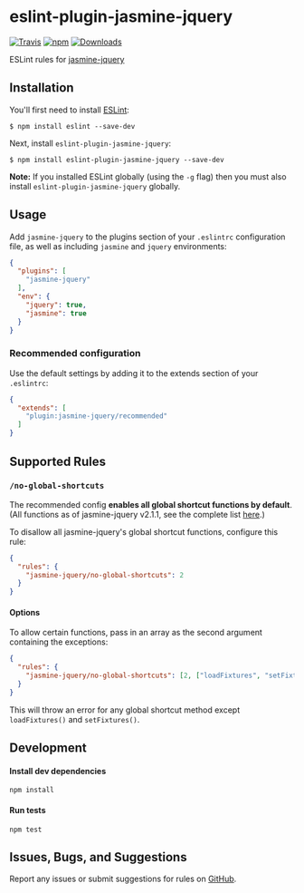 # eslint-plugin-jasmine-jquery
[![Travis](https://img.shields.io/travis/xxnatc/eslint-plugin-jasmine-jquery.svg?style=flat-square)](https://travis-ci.org/xxnatc/eslint-plugin-jasmine-jquery)
[![npm](https://img.shields.io/npm/v/eslint-plugin-jasmine-jquery.svg?style=flat-square)](https://www.npmjs.com/package/eslint-plugin-jasmine-jquery)
[![Downloads](https://img.shields.io/npm/dt/eslint-plugin-jasmine-jquery.svg?style=flat-square)](https://www.npmjs.com/package/eslint-plugin-jasmine-jquery)

ESLint rules for [jasmine-jquery](https://github.com/velesin/jasmine-jquery)

## Installation

You'll first need to install [ESLint](http://eslint.org):

```
$ npm install eslint --save-dev
```

Next, install `eslint-plugin-jasmine-jquery`:

```
$ npm install eslint-plugin-jasmine-jquery --save-dev
```

**Note:** If you installed ESLint globally (using the `-g` flag) then you must also install `eslint-plugin-jasmine-jquery` globally.

## Usage

Add `jasmine-jquery` to the plugins section of your `.eslintrc` configuration file, as well as including `jasmine` and `jquery` environments:

```json
{
  "plugins": [
    "jasmine-jquery"
  ],
  "env": {
    "jquery": true,
    "jasmine": true
  }
}
```

### Recommended configuration

Use the default settings by adding it to the extends section of your `.eslintrc`:
```json
{
  "extends": [
    "plugin:jasmine-jquery/recommended"
  ]
}
```

## Supported Rules

### `/no-global-shortcuts`
The recommended config **enables all global shortcut functions by default**. (All functions as of jasmine-jquery v2.1.1, see the complete list [here](https://github.com/xxnatc/eslint-plugin-jasmine-jquery/blob/master/lib/global-shortcut-config.js).)

To disallow all jasmine-jquery's global shortcut functions, configure this rule:
```json
{
  "rules": {
    "jasmine-jquery/no-global-shortcuts": 2
  }
}
```

#### Options
To allow certain functions, pass in an array as the second argument containing the exceptions:
```json
{
  "rules": {
    "jasmine-jquery/no-global-shortcuts": [2, ["loadFixtures", "setFixtures"]]
  }
}
```

This will throw an error for any global shortcut method except `loadFixtures()` and `setFixtures()`.

## Development

#### Install dev dependencies
```
npm install
```

#### Run tests
```
npm test
```

## Issues, Bugs, and Suggestions

Report any issues or submit suggestions for rules on [GitHub](https://github.com/xxnatc/eslint-plugin-jasmine-jquery).
